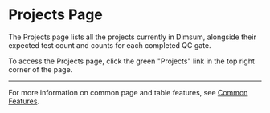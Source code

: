 # Projects Page

The Projects page lists all the projects currently in Dimsum, alongside their expected test count and counts for each completed QC gate.

To access the Projects page, click the green "Projects" link in the top right corner of the page.

---

For more information on common page and table features, see [Common Features](../features/).